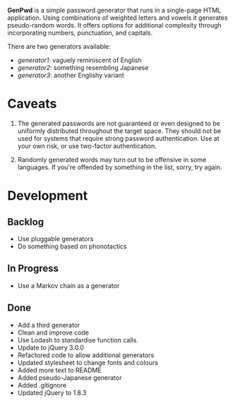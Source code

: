 __GenPwd__ is a simple password generator that runs in a single-page HTML application. Using combinations of weighted letters and vowels it generates pseudo-random words. It offers options for additional complexity through incorporating numbers, punctuation, and capitals.

There are two generators available:
* _generator1_: vaguely reminiscent of English
* _generator2_: something resembling Japanese
* _generator3_: another Englishy variant

# Caveats

1. The generated passwords are not guaranteed or even designed to be uniformly distributed throughout the target space. They should not be used for systems that require strong password authentication. Use at your own risk, or use two-factor authentication.

2. Randomly generated words may turn out to be offensive in some languages. If you're offended by something in the list, sorry, try again.

# Development

## Backlog

* Use pluggable generators
* Do something based on phonotactics

## In Progress

* Use a Markov chain as a generator

## Done

* Add a third generator
* Clean and improve code
* Use Lodash to standardise function calls.
* Update to jQuery 3.0.0
* Refactored code to allow additional generators
* Updated stylesheet to change fonts and colours
* Added more text to README
* Added pseudo-Japanese generator
* Added .gitignore
* Updated jQuery to 1.8.3
